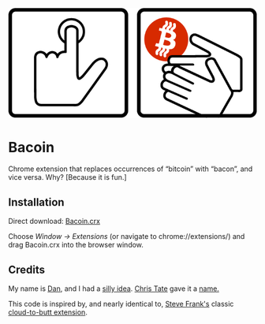 ![Bacoin logo](https://github.com/dsandler/bacoin/raw/master/Artwork/banner.png)

Bacoin
======

Chrome extension that replaces occurrences of “bitcoin” with “bacon”, and vice
versa. Why? [Because it is
fun.]

Installation
------------

Direct download: [Bacoin.crx](https://github.com/dsandler/bacoin/blob/master/Bacoin.crx?raw=true)

Choose _Window &rarr; Extensions_ (or navigate to chrome://extensions/) and drag Bacoin.crx into the browser window.

Credits
-------

My name is [Dan](http://dsandler.org), and I had a [silly idea](https://twitter.com/dsandler/status/461626864239255552).  [Chris Tate](https://plus.google.com/+ChristopherTate/posts) gave it a
[name.](https://plus.google.com/114592751246503219483/posts/Yo2WF1jPu6j)

This code is inspired by, and nearly identical to, [Steve Frank's](http://stevenf.com/) classic
[cloud-to-butt extension](https://github.com/panicsteve/cloud-to-butt). 

